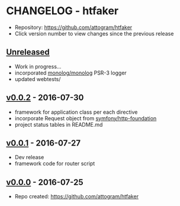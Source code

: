 # CHANGELOG - htfaker

- Repository: <https://github.com/attogram/htfaker>
- Click version number to view changes since the previous release

## [Unreleased]

- Work in progress...
- incorporated [monolog/monolog](http://github.com/Seldaek/monolog) PSR-3 logger
- updated webtests/

## [v0.0.2] - 2016-07-30

- framework for application class per each directive
- incorporate Request object from
  [symfony/http-foundation](http://symfony.com/doc/current/components/http_foundation.html)
- project status tables in README.md

## [v0.0.1] - 2016-07-27

- Dev release
- framework code for router script

## [v0.0.0] - 2016-07-25

- Repo created: <https://github.com/attogram/htfaker>

[Unreleased]: https://github.com/attogram/htfaker/compare/v0.0.2...HEAD
[v0.0.2]: https://github.com/attogram/htfaker/compare/v0.0.1...v0.0.2
[v0.0.1]: https://github.com/attogram/htfaker/compare/4a6da88...v0.0.1
[v0.0.0]: https://github.com/attogram/htfaker/tree/4a6da88
